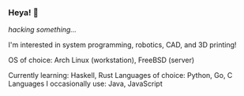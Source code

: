 ### Heya! 👋
*hacking something...*

I'm interested in system programming, robotics, CAD, and 3D printing!

OS of choice: Arch Linux (workstation), FreeBSD (server)

Currently learning: Haskell, Rust
Languages of choice: Python, Go, C
Languages I occasionally use: Java, JavaScript

